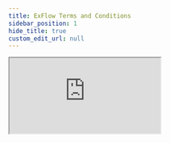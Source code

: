 ```yaml
---
title: ExFlow Terms and Conditions
sidebar_position: 1
hide_title: true
custom_edit_url: null
---
```

<div className="proxy-page">
<iframe className="doc-iframe" title="SignUpDocs" src="https://google.com"></iframe>
</div>
<!--
<iframe className="doc-iframe" title="SignUpDocs" src="https://docs.signupsoftware.com/proxy-agreements.html"></iframe>
-->
